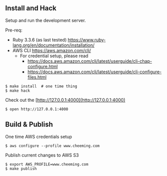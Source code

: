 Install and Hack
----------------
Setup and run the development server.

Pre-req:
 - Ruby 3.3.6 (as last tested) https://www.ruby-lang.org/en/documentation/installation/
 - AWS CLI https://aws.amazon.com/cli/
   - For credential setup, please read
     - https://docs.aws.amazon.com/cli/latest/userguide/cli-chap-configure.html
     - https://docs.aws.amazon.com/cli/latest/userguide/cli-configure-files.html

```
$ make install  # one time thing
$ make hack
```

Check out the [http://127.0.0.1:4000](http://127.0.0.1:4000)

```
$ open http://127.0.0.1:4000
```

Build & Publish
---------------
One time AWS credentials setup

```
$ aws configure --profile www.cheeming.com
```

Publish current changes to AWS S3

```
$ export AWS_PROFILE=www.cheeming.com
$ make publish
```
